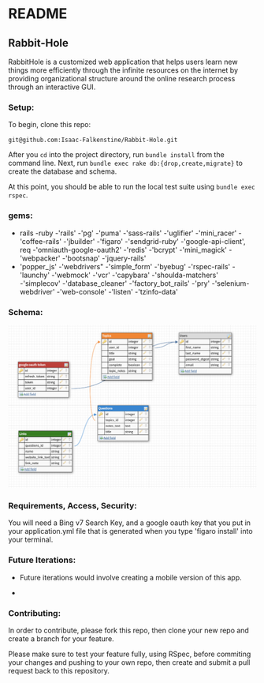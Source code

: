 # README
## Rabbit-Hole

RabbitHole is a customized web application that helps users learn new things more efficiently through the infinite resources on the internet by providing organizational structure around the online research process through an interactive GUI.

### Setup:

To begin, clone this repo:

```
git@github.com:Isaac-Falkenstine/Rabbit-Hole.git
```
After you `cd` into the project directory, run `bundle install` from the command line.
Next, run `bundle exec rake db:{drop,create,migrate}` to create the database and schema.

At this point, you should be able to run the local test suite using `bundle exec rspec`.

### gems:

- rails
-ruby 
-'rails'
-'pg'
-'puma'
-'sass-rails'
-'uglifier' 
-'mini_racer'
-'coffee-rails'
-'jbuilder'
-'figaro'
-'sendgrid-ruby'
-'google-api-client', req
-'omniauth-google-oauth2'
-'redis'
-'bcrypt'
-'mini_magick'
-'webpacker'
-'bootsnap'
-'jquery-rails'
- 'popper_js'
-'webdrivers"
-'simple_form'
-'byebug'
-'rspec-rails'
-'launchy'
-'webmock'
-'vcr'
-'capybara'
-'shoulda-matchers'  
-'simplecov'
-'database_cleaner'
-'factory_bot_rails'
-'pry'
-'selenium-webdriver'
-'web-console'
-'listen'
-'tzinfo-data'

### Schema:

![Schema](./schema.png)

### Requirements, Access, Security:

You will need a Bing v7 Search Key, and a google oauth key that you put in your application.yml file that is generated when you type 'figaro install' into your terminal. 


### Future Iterations:

- Future iterations would involve creating a mobile version of this app.

-	

### Contributing:

In order to contribute, please fork this repo, then clone your new repo and create a branch for your feature.

Please make sure to test your feature fully, using RSpec, before commiting your changes and pushing to your own repo, then create and submit a pull request back to this repository.

